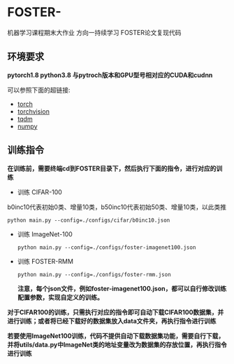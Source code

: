 # FOSTER-
机器学习课程期末大作业 方向一持续学习 FOSTER论文复现代码

## 环境要求
**pytorch1.8 python3.8 与pytroch版本和GPU型号相对应的CUDA和cudnn**

可以参照下面的超链接:

- [torch](https://github.com/pytorch/pytorch)
- [torchvision](https://github.com/pytorch/vision)
- [tqdm](https://github.com/tqdm/tqdm)
- [numpy](https://github.com/numpy/numpy)

## 训练指令

**在训练前，需要终端cd到FOSTER目录下，然后执行下面的指令，进行对应的训练**

- 训练 CIFAR-100

b0inc10代表初始0类、增量10类，b50inc10代表初始50类、增量10类，以此类推
  ```
  python main.py --config=./configs/cifar/b0inc10.json
  ```
- 训练 ImageNet-100

  ```
  python main.py --config=./configs/foster-imagenet100.json
  ```
- 训练 FOSTER-RMM

  ```
  python main.py --config=./configs/foster-rmm.json
  ```
  
  **注意，每个json文件，例如foster-imagenet100.json，都可以自行修改训练配置参数，实现自定义的训练。**

**对于CIFAR100的训练，只需执行对应的指令即可自动下载CIFAR100数据集，并进行训练；或者将已经下载好的数据集放入data文件夹，再执行指令进行训练**

**若要使用ImageNet100训练，代码不提供自动下载数据集功能，需要自行下载，并将utils/data.py中ImageNet类的地址变量改为数据集的存放位置，再执行指令进行训练**
